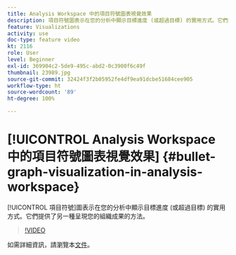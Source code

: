 ```yaml
---
title: Analysis Workspace 中的項目符號圖表視覺效果
description: 項目符號圖表示在您的分析中顯示目標進度 (或超過目標) 的實用方式。它們提供了另一種呈現您的組織成果的方法。
feature: Visualizations
activity: use
doc-type: feature video
kt: 2116
role: User
level: Beginner
exl-id: 369904c2-5de9-495c-abd2-0c3900f6c49f
thumbnail: 23989.jpg
source-git-commit: 32424f3f2b05952fe4df9ea91dcbe51684cee905
workflow-type: ht
source-wordcount: '89'
ht-degree: 100%

---
```


# [!UICONTROL Analysis Workspace 中的項目符號圖表視覺效果] {#bullet-graph-visualization-in-analysis-workspace}

[!UICONTROL 項目符號]圖表示在您的分析中顯示目標進度 (或超過目標) 的實用方式。它們提供了另一種呈現您的組織成果的方法。

>[!VIDEO](https://video.tv.adobe.com/v/23989/?quality=12)

如需詳細資訊，請瀏覽本[文件](https://experienceleague.adobe.com/docs/analytics/analyze/analysis-workspace/visualizations/bullet-graph.html?lang=zh-Hant)。
